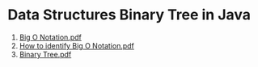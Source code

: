 # Data Structures Binary Tree in Java

1. [Big O Notation.pdf](https://github.com/VaibhavMojidra/Data-Structures---Hashtable-Using-Array-And-Linked-List-in-Java/blob/master/Documentation/Big%20O%20Notation.pdf)
2. [How to identify Big O Notation.pdf](https://github.com/VaibhavMojidra/Data-Structures---Hashtable-Using-Array-And-Linked-List-in-Java/blob/master/Documentation/How%20to%20identify%20Big%20O%20Notation.pdf)
3. [Binary Tree.pdf]([https://github.com/VaibhavMojidra/Data-Structures---Hashtable-Using-Array-And-Linked-List-in-Java/blob/master/Documentation/Hashtable.pdf](https://github.com/VaibhavMojidra/Data-Structures---Binary-Tree-in-Java/blob/master/Documentation/Binary%20Tree.pdf))

